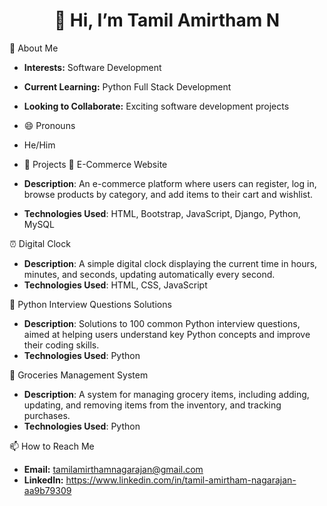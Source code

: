 <h1 align="center">👋 Hi, I’m Tamil Amirtham N</h1>



 👀 About Me

- **Interests:** Software Development
- **Current Learning:** Python Full Stack Development
- **Looking to Collaborate:** Exciting software development projects

-  😄 Pronouns

- He/Him

- 📂 Projects
🛒 E-Commerce Website
- **Description**: An e-commerce platform where users can register, log in, browse products by category, and add items to their cart and wishlist.
- **Technologies Used**: HTML, Bootstrap, JavaScript, Django, Python, MySQL

⏰ Digital Clock
- **Description**: A simple digital clock displaying the current time in hours, minutes, and seconds, updating automatically every second.
- **Technologies Used**: HTML, CSS, JavaScript

🐍 Python Interview Questions Solutions
- **Description**: Solutions to 100 common Python interview questions, aimed at helping users understand key Python concepts and improve their coding skills.
- **Technologies Used**: Python

🛒 Groceries Management System
- **Description**: A system for managing grocery items, including adding, updating, and removing items from the inventory, and tracking purchases.
- **Technologies Used**: Python

📫 How to Reach Me

- **Email:** tamilamirthamnagarajan@gmail.com
- **LinkedIn:** https://www.linkedin.com/in/tamil-amirtham-nagarajan-aa9b79309




<!---
NmTamil2/NmTamil2 is a ✨ special ✨ repository because its `README.md` (this file) appears on your GitHub profile.
You can click the Preview link to take a look at your changes.
--->
